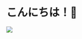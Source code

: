 # こんにちは！🌸

![]([https://github.com/wolfcloud7/cat-cat-on.computer.gif](https://github.com/wolfcloud7/wolfcloud7/blob/main/cat-cat-on-computer.gif))
